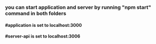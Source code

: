 ### you can start application and server by running "npm start" command in both folders
#### #application is set to localhost:3000
#### #server-api is set to localhost:3006
